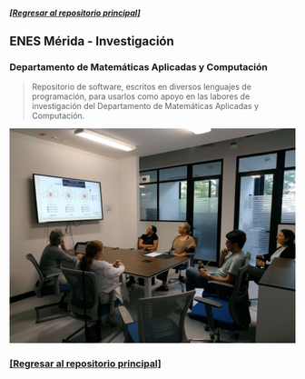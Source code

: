 ##### [**[Regresar al repositorio principal]**](https://github.com/ENES-Merida)
## ENES Mérida - Investigación
### Departamento de Matemáticas Aplicadas y Computación
> Repositorio de software, escritos en diversos lenguajes de programación, para usarlos como apoyo en las labores de investigación del Departamento de Matemáticas Aplicadas y Computación.
<img src="imagenes/investigacion.jpg" style="height: 5%; width:100%;"/>

### [**[Regresar al repositorio principal]**](https://github.com/ENES-Merida)
